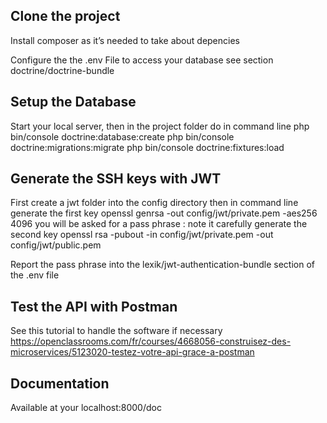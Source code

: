 
## Clone the project

Install composer as it’s needed to take about depencies

Configure the the .env File to access your database
see section doctrine/doctrine-bundle 


##  Setup the Database
Start your local server, then in the project folder do in command line
php bin/console doctrine:database:create
php bin/console doctrine:migrations:migrate
php bin/console doctrine:fixtures:load

## Generate the SSH keys with JWT
First create a jwt folder into the config directory
then in command line 
generate the first key
openssl genrsa -out config/jwt/private.pem -aes256 4096
you will be asked for a pass phrase : note it carefully
generate the second key
openssl rsa -pubout -in config/jwt/private.pem -out config/jwt/public.pem

Report the pass phrase into the lexik/jwt-authentication-bundle section of the .env file

## Test the API with Postman
See this tutorial to handle the software if necessary
https://openclassrooms.com/fr/courses/4668056-construisez-des-microservices/5123020-testez-votre-api-grace-a-postman

## Documentation
Available at your  localhost:8000/doc
